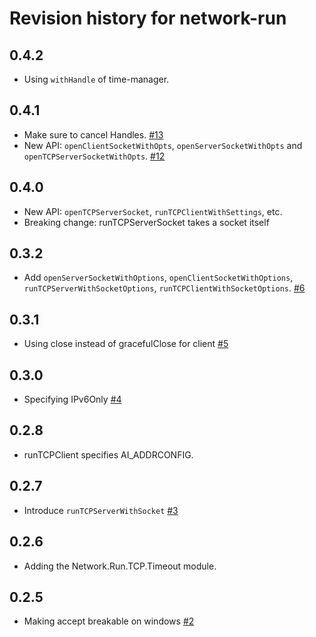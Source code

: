 # Revision history for network-run

## 0.4.2

* Using `withHandle` of time-manager.

## 0.4.1

* Make sure to cancel Handles.
  [#13](https://github.com/kazu-yamamoto/network-run/pull/13)
* New API: `openClientSocketWithOpts`, `openServerSocketWithOpts`
  and `openTCPServerSocketWithOpts`.
  [#12](https://github.com/kazu-yamamoto/network-run/pull/12)

## 0.4.0

* New API: `openTCPServerSocket`, `runTCPClientWithSettings`, etc.
* Breaking change: runTCPServerSocket takes a socket itself

## 0.3.2

* Add `openServerSocketWithOptions`, `openClientSocketWithOptions`,
  `runTCPServerWithSocketOptions`, `runTCPClientWithSocketOptions`.
  [#6](https://github.com/kazu-yamamoto/network-run/pull/6)

## 0.3.1

* Using close instead of gracefulClose for client
  [#5](https://github.com/kazu-yamamoto/network-run/pull/5)

## 0.3.0

* Specifying IPv6Only
  [#4](https://github.com/kazu-yamamoto/network-run/pull/4)

## 0.2.8

* runTCPClient specifies AI_ADDRCONFIG.

## 0.2.7

* Introduce `runTCPServerWithSocket`
  [#3](https://github.com/kazu-yamamoto/network-run/pull/3)

## 0.2.6

* Adding the Network.Run.TCP.Timeout module.

## 0.2.5

* Making accept breakable on windows
  [#2](https://github.com/kazu-yamamoto/network-run/pull/2)
